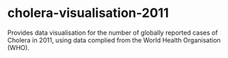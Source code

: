 cholera-visualisation-2011
==========================

Provides data visualisation for the number of globally reported cases of Cholera in 2011, using data complied from the World Health Organisation (WHO).
